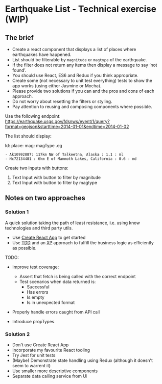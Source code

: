 # Earthquake List - Technical exercise (WIP)

## The brief

- Create a react component that displays a list of places where earthquakes have happened.
- List should be filterable by `magnitude` or `magtype` of the earthquake. 
- If the filter does not return any items then display a message to say ‘not found’. 
- You should use React, ES6 and Redux if you think appropriate. 
- Create some (not necessary to unit test everything) tests to show the app works (using either Jasmine or Mocha). 
- Please provide two solutions if you can and the pros and cons of each approach.
- Do not worry about resetting the filters or styling. 
- Pay attention to reusing and composing components where possible.

Use the following endpoint:
https://earthquake.usgs.gov/fdsnws/event/1/query?format=geojson&starttime=2014-01-01&endtime=2014-01-02

The list should display: 

Id: place: mag: magType .eg

```
- Ak10992887: 117km NW of Talkeetna, Alaska : 1.1 : ml
- Nc72134401 : 6km E of Mammoth Lakes, California : 0.6 : md
```

Create two inputs with buttons:

1. Text Input with button to filter by magnitude
2. Text Input with button to filter by magtype


## Notes on two approaches

### Solution 1

A quick solution taking the path of least resistance,
i.e. using know technologies and third party utils.

- Use [Create React App](https://facebook.github.io/react/docs/installation.html) to get started 
- Use [TDD](https://technologyconversations.com/2014/09/30/test-driven-development-tdd/) 
 and an [XP](https://en.wikipedia.org/wiki/Extreme_programming) approach to fulfill the business logic as efficiently as possible.

TODO:

- Improve test coverage:
    - Assert that fetch is being called with the correct endpoint
    - Test scenarios when data returned is:
        + Successful
        + Has errors
        + Is empty
        + Is in unexpected format

- Properly handle errors caught from API call
- Introduce propTypes


### Solution 2

- Don't use Create React App
- Incorporate my favourite React tooling
- Try Jest for unit tests
- (Maybe) Demonstrate state handling using Redux (although it doesn't seem to warrent it)
- Use smaller more descriptive components
- Separate data calling service from UI